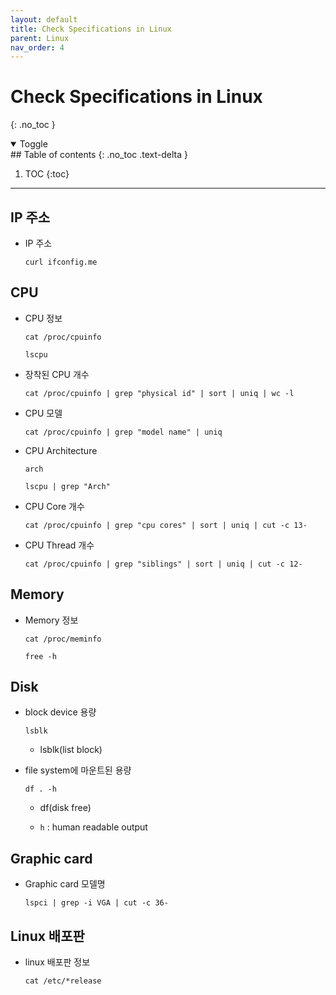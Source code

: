 ```yaml
---
layout: default
title: Check Specifications in Linux
parent: Linux
nav_order: 4
---
```


# Check Specifications in Linux
{: .no_toc }

<details open markdown="block">
  <summary>
    Toggle
  </summary>
## Table of contents
{: .no_toc .text-delta }

1. TOC
{:toc}
</details>

---

## IP 주소

- IP 주소

	```shell
	curl ifconfig.me
	```

## CPU

- CPU 정보

	```shell
	cat /proc/cpuinfo
	```

	```shell
	lscpu
	```

- 장착된 CPU 개수

	```shell
	cat /proc/cpuinfo | grep "physical id" | sort | uniq | wc -l
	```

- CPU 모델

	```shell
	cat /proc/cpuinfo | grep "model name" | uniq
	```

- CPU Architecture

	```shell
	arch
	```

	```shell
	lscpu | grep "Arch"
	```

- CPU Core 개수

	```shell
	cat /proc/cpuinfo | grep "cpu cores" | sort | uniq | cut -c 13-
	```

- CPU Thread 개수

	```shell
	cat /proc/cpuinfo | grep "siblings" | sort | uniq | cut -c 12-
	```

## Memory

- Memory 정보

	```shell
	cat /proc/meminfo
	```

	```shell
	free -h
	```

## Disk

- block device 용량

	```shell
	lsblk
	```

	- lsblk(list block)

- file system에 마운트된 용량

	```shell
	df . -h
	```

	- df(disk free)

	- `h` : human readable output

## Graphic card

- Graphic card 모델명

	```shell
	lspci | grep -i VGA | cut -c 36-
	```

## Linux 배포판

- linux 배포판 정보

	```shell
	cat /etc/*release
	```
